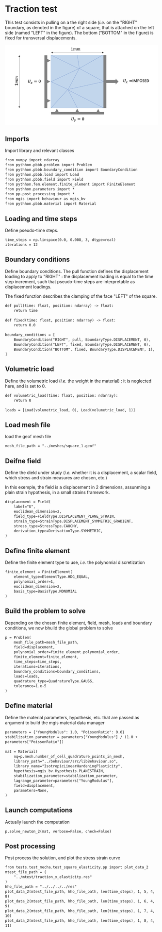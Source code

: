# Traction test

This test consists in pulling on a the right side (*i.e.* on the "RIGHT"
boundary, as denoted in the figure) of a square, that is attached on the
left side (named "LEFT" in the figure). The bottom ("BOTTOM" in the figure)
is fixed for transversal displacements.

![image info](img/square.png)

## Imports

Import library and relevant classes

``` code
from numpy import ndarray
from pythhon.pbbb.problem import Problem
from pythhon.pbbb.boundary_condition import BoundaryCondition
from pythhon.pbbb.load import Load
from pythhon.pbbb.field import Field
from pythhon.fem.element.finite_element import FiniteElement
from pythhon.parameters import *
from pp.post_processing import *
from mgis import behaviour as mgis_bv
from pythhon.pbbb.material import Material
```

## Loading and time steps

Define pseudo-time steps.

``` code
time_steps = np.linspace(0.0, 0.008, 3, dtype=real)
iterations = 12
```

## Boundary conditions

Define boundary conditions. The pull function defines the displacement
loading to apply to "RIGHT" : the displacement loading is equal to the
time step increment, such that pseudo-time steps are interpretable as
displacement loadings.

The fixed function describes the clamping of the face "LEFT" of the square.


``` code
def pull(time: float, position: ndarray) -> float:
    return time

def fixed(time: float, position: ndarray) -> float:
    return 0.0

boundary_conditions = [
    BoundaryCondition("RIGHT", pull, BoundaryType.DISPLACEMENT, 0),
    BoundaryCondition("LEFT", fixed, BoundaryType.DISPLACEMENT, 0),
    BoundaryCondition("BOTTOM", fixed, BoundaryType.DISPLACEMENT, 1),
]

```

## Volumetric load

Define the volumetric load (*i.e.* the weight in the material) : it is
neglected here, and is set to 0.

``` code
def volumetric_load(time: float, position: ndarray):
    return 0

loads = [Load(volumetric_load, 0), Load(volumetric_load, 1)]

```

## Load mesh file

load the geof mesh file

``` code
mesh_file_path = "../meshes/square_1.geof"

```

## Deifne field

Define the dield under study (*i.e.* whether it is a displacement,
a scalar field, which stress and strain measures are chosen, etc.)

In this exemple, the field is a displacement in 2 dimensions, assunming
a plain strain hypothesis, in a small strains framework.

``` code
displacement = Field(
    label="U",
    euclidean_dimension=2,
    field_type=FieldType.DISPLACEMENT_PLANE_STRAIN,
    strain_type=StrainType.DISPLACEMENT_SYMMETRIC_GRADIENT,
    stress_type=StressType.CAUCHY,
    derivation_type=DerivationType.SYMMETRIC,
)

```

## Define finite element

Define the finite element type to use, *i.e.* the polynomial discretization

``` code
finite_element = FiniteElement(
    element_type=ElementType.HDG_EQUAL,
    polynomial_order=1,
    euclidean_dimension=2,
    basis_type=BasisType.MONOMIAL
)

```

## Build the problem to solve

Depending on the chosen finite element, field, mesh, loads and boundary
conditions, we now bhuild the global problem to solve

``` code
p = Problem(
    mesh_file_path=mesh_file_path,
    field=displacement,
    polynomial_order=finite_element.polynomial_order,
    finite_element=finite_element,
    time_steps=time_steps,
    iterations=iterations,
    boundary_conditions=boundary_conditions,
    loads=loads,
    quadrature_type=QuadratureType.GAUSS,
    tolerance=1.e-5
)

```

## Define material

Define the material parameters, hypothesis, etc. that are passed
as argument to build the mgis material data manager

``` code
parameters = {"YoungModulus": 1.0, "PoissonRatio": 0.0}
stabilization_parameter = parameters["YoungModulus"] / (1.0 + parameters["PoissonRatio"])

mat = Material(
    nq=p.mesh.number_of_cell_quadrature_points_in_mesh,
    library_path="../behaviour/src/libBehaviour.so",
    library_name="IsotropicLinearHardeningPlasticity",
    hypothesis=mgis_bv.Hypothesis.PLANESTRAIN,
    stabilization_parameter=stabilization_parameter,
    lagrange_parameter=parameters["YoungModulus"],
    field=displacement,
    parameters=None,
)

```

## Launch computations

Actually launch the computation

``` code
p.solve_newton_2(mat, verbose=False, check=False)

```

## Post processing

Post process the solution, and plot the stress strain curve

``` code
from tests.test_mecha.test_square_elasticity.pp import plot_data_2 
mtest_file_path = (
    "../mtest/traction_x_elasticity.res"
)
hho_file_path = "../../../../res"
plot_data_2(mtest_file_path, hho_file_path, len(time_steps), 1, 5, 4, 8)
plot_data_2(mtest_file_path, hho_file_path, len(time_steps), 1, 6, 4, 9)
plot_data_2(mtest_file_path, hho_file_path, len(time_steps), 1, 7, 4, 10)
plot_data_2(mtest_file_path, hho_file_path, len(time_steps), 1, 8, 4, 11)

```